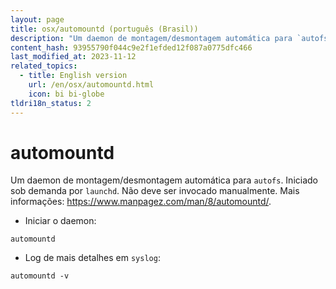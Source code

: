 ```yaml
---
layout: page
title: osx/automountd (português (Brasil))
description: "Um daemon de montagem/desmontagem automática para `autofs`. Iniciado sob demanda por `launchd`."
content_hash: 93955790f044c9e2f1efded12f087a0775dfc466
last_modified_at: 2023-11-12
related_topics:
  - title: English version
    url: /en/osx/automountd.html
    icon: bi bi-globe
tldri18n_status: 2
---
```

# automountd

Um daemon de montagem/desmontagem automática para `autofs`. Iniciado sob demanda por `launchd`.
Não deve ser invocado manualmente.
Mais informações: <https://www.manpagez.com/man/8/automountd/>.

- Iniciar o daemon:

`automountd`

- Log de mais detalhes em `syslog`:

`automountd -v`

